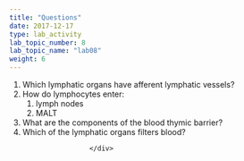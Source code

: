 ```yaml
---
title: "Questions"
date: 2017-12-17
type: lab_activity
lab_topic_number: 8
lab_topic_name: "lab08"
weight: 6
---
```

<div class="entrybody">
						
<ol>
<li>Which lymphatic organs have afferent lymphatic vessels?</li>
<li>How do lymphocytes enter: 
<ol>
<li>lymph nodes</li>
<li><span class="caps">MALT </span></li>
</ol>
</li>
<li>What are the components of the blood thymic barrier?</li>
<li>Which of the lymphatic organs filters blood?</li>
</ol>


						
						
						</div>
